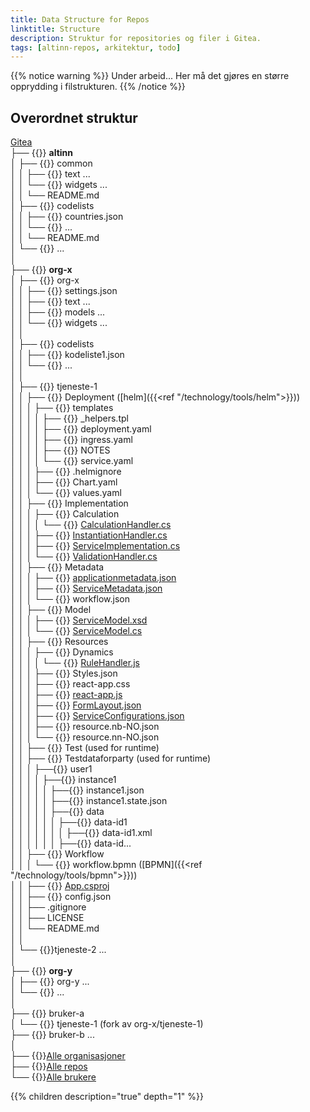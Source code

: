 ```yaml
---
title: Data Structure for Repos
linktitle: Structure
description: Struktur for repositories og filer i Gitea.
tags: [altinn-repos, arkitektur, todo]
---
```


{{% notice warning %}}
Under arbeid... Her må det gjøres en større opprydding i filstrukturen.
{{% /notice %}}

## Overordnet struktur

[Gitea](https://gitea.io)  
├── {{<icon name="fa-institution">}} **altinn**  
│  ├── {{<icon name="fa-git-square">}} common  
│  │  ├── {{<icon name="fa-folder">}} text ...  
│  │  └── {{<icon name="fa-folder">}} widgets ...  
│  │  └── README.md  
│  ├── {{<icon name="fa-git-square">}} codelists  
│  │  ├── {{<icon name="fa-code">}} countries.json  
│  │  └── {{<icon name="fa-code">}} ...  
│  │  └── README.md  
│  └── {{<icon name="fa-git-square">}} ...  
│  
├── {{<icon name="fa-institution">}} **org-x**  
│  ├── {{<icon name="fa-git-square">}} org-x  
│  │  ├── {{<icon name="fa-code">}} settings.json  
│  │  ├── {{<icon name="fa-folder">}} text ...  
│  │  ├── {{<icon name="fa-folder">}} models ...  
│  │  └── {{<icon name="fa-folder">}} widgets ...  
│  │  
│  ├── {{<icon name="fa-git-square">}} codelists  
│  │  ├── {{<icon name="fa-code">}} kodeliste1.json  
│  │  └── {{<icon name="fa-code">}} ...  
│  │  
│  ├── {{<icon name="fa-git-square">}} tjeneste-1  
│  │  ├──  {{<icon name="fa-folder-open">}} Deployment ([helm]({{<ref "/technology/tools/helm">}}))  
│  │  │      ├── {{<icon name="fa-folder-open">}} templates  
│  │  │      │     ├── {{<icon name="fa-code">}} _helpers.tpl  
│  │  │      │     ├── {{<icon name="fa-code">}} deployment.yaml  
│  │  │      │     ├── {{<icon name="fa-code">}} ingress.yaml  
│  │  │      │     ├── {{<icon name="fa-code">}} NOTES  
│  │  │      │     └── {{<icon name="fa-code">}} service.yaml  
│  │  │      ├── {{<icon name="fa-code">}} .helmignore  
│  │  │      ├── {{<icon name="fa-code">}} Chart.yaml  
│  │  │      └── {{<icon name="fa-code">}} values.yaml  
│  │  ├──  {{<icon name="fa-folder-open">}} Implementation  
│  │  │   ├──  {{<icon name="fa-folder-open">}} Calculation   
│  │  │   │   └── {{<icon name="fa-code">}} [CalculationHandler.cs](calculationhandler)   
│  │  │   ├── {{<icon name="fa-code">}} [InstantiationHandler.cs](instantiationhandler)  
│  │  │   ├── {{<icon name="fa-code">}} [ServiceImplementation.cs](serviceimplementation)  
│  │  │   └── {{<icon name="fa-code">}} [ValidationHandler.cs](validationhandler)  
│  │  ├──  {{<icon name="fa-folder-open">}} Metadata          
│  │  │       ├── {{<icon name="fa-code">}} [applicationmetadata.json](application-metadata)  
│  │  │       ├── {{<icon name="fa-code">}} [ServiceMetadata.json](servicemetadata)  
│  │  │       └── {{<icon name="fa-code">}} workflow.json  
│  │  ├──  {{<icon name="fa-folder-open">}} Model  
│  │  │      ├── {{<icon name="fa-code">}} [ServiceModel.xsd](servicemodelxsd)  
│  │  │      └── {{<icon name="fa-code">}} [ServiceModel.cs](servicemodel)  
│  │  ├──  {{<icon name="fa-folder-open">}} Resources   
│  │  │      ├──  {{<icon name="fa-folder-open">}} Dynamics  
│  │  │      │   └── {{<icon name="fa-code">}} [RuleHandler.js](rule-handler)   
│  │  │      ├── {{<icon name="fa-code">}} Styles.json  
│  │  │      ├── {{<icon name="fa-code">}} react-app.css  
│  │  │      ├── {{<icon name="fa-code">}} [react-app.js](reactapp)      
│  │  │      ├── {{<icon name="fa-code">}} [FormLayout.json](form-layout)   
│  │  │      ├── {{<icon name="fa-code">}} [ServiceConfigurations.json](service-configurations)  
│  │  │      ├── {{<icon name="fa-code">}} resource.nb-NO.json  
│  │  │      └── {{<icon name="fa-code">}} resource.nn-NO.json  
│  │  ├──  {{<icon name="fa-folder">}} Test (used for runtime)  
│  │  ├──  {{<icon name="fa-folder-open">}} Testdataforparty (used for runtime)         
│  │  │        ├──{{<icon name="fa-folder-open">}}  user1                        
│  │  │        │     ├──{{<icon name="fa-folder-open">}}  instance1     
│  │  │        │     │     ├──{{<icon name="fa-code">}}  instance1.json          
│  │  │        │     │     ├──{{<icon name="fa-code">}}  instance1.state.json                  
│  │  │        │     │     ├──{{<icon name="fa-folder-open">}} data   
│  │  │        │     │     │    ├──{{<icon name="fa-folder-open">}} data-id1      
│  │  │        │     │     │    │      ├──{{<icon name="fa-code">}} data-id1.xml  
│  │  │        │     │     │    ├──{{<icon name="fa-folder-open">}} data-id...   
│  │  ├──  {{<icon name="fa-folder-open">}} Workflow  
│  │  │      └── {{<icon name="fa-code">}} workflow.bpmn ([BPMN]({{<ref "/technology/tools/bpmn">}}))  
│  │  ├──  {{<icon name="fa-code">}} [App.csproj](app-csproj)    
│  │  ├──  {{<icon name="fa-code">}} config.json        
│  │  ├──  .gitignore  
│  │  ├──  LICENSE  
│  │  └──  README.md  
│  │  
│  └── {{<icon name="fa-git-square">}}tjeneste-2 ...  
│  
├── {{<icon name="fa-institution">}} **org-y**  
│  ├── {{<icon name="fa-git-square">}} org-y ...  
│  └── {{<icon name="fa-git-square">}} ...  
│  
├── {{<icon name="user">}} bruker-a  
│  └── {{<icon name="fa-git-square">}} tjeneste-1 (fork av org-x/tjeneste-1)  
├── {{<icon name="user">}} bruker-b ...   
│  
├── {{<icon name="fa-eye">}}[Alle organisasjoner](https://try.gitea.io/explore/organizations)  
├── {{<icon name="fa-eye">}}[Alle repos](https://try.gitea.io/explore/repos)  
└── {{<icon name="fa-eye">}}[Alle brukere](https://try.gitea.io/explore/users)  


{{% children description="true" depth="1" %}}
